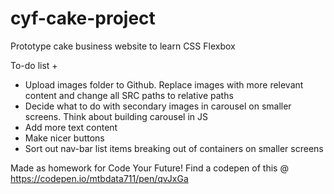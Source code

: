 # cyf-cake-project

Prototype cake business website to learn CSS Flexbox

To-do list +
- Upload images folder to Github. Replace images with more relevant content and change all SRC paths to relative paths
- Decide what to do with secondary images in carousel on smaller screens. Think about building carousel in JS
- Add more text content
- Make nicer buttons
- Sort out nav-bar list items breaking out of containers on smaller screens

Made as homework for Code Your Future!
Find a codepen of this @ https://codepen.io/mtbdata711/pen/qvJxGa
 

